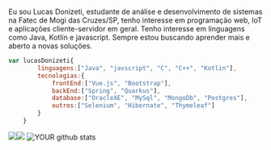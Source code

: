 Eu sou Lucas Donizeti, estudante de análise e desenvolvimento de sistemas na Fatec de Mogi das Cruzes/SP, tenho interesse em programação web, IoT e aplicações cliente-servidor em geral. Tenho interesse em linguagens como Java, Kotlin e javascript. Sempre estou buscando aprender mais e aberto a novas soluções.
```javascript
var lucasDonizeti{
        linguagens:["Java", "javscript", "C", "C++", "Kotlin"],
        tecnologias:{
            frontEnd:["Vue.js", "Bootstrap"],
            backEnd:["Spring", "Quarkus"],
            database:["OracleXE", "MySql", "MongoDb", "Postgres"],
            outros:["Selenium", "Hibernate", "Thymeleaf"]
        }
    }
```
[![](https://img.shields.io/badge/linkedin-%230077B5.svg?&style=for-the-badge&logo=linkedin&logoColor=white)](https://www.linkedin.com/in/ldon/)[![](https://img.shields.io/badge/spotify-%231ED760.svg?&style=for-the-badge&logo=spotify&logoColor=white)](https://open.spotify.com/playlist/3oizqo1Vv7kk4ySoFfeT4Z)
![YOUR github stats](https://github-readme-stats.vercel.app/api?username=LucasDonizeti)
